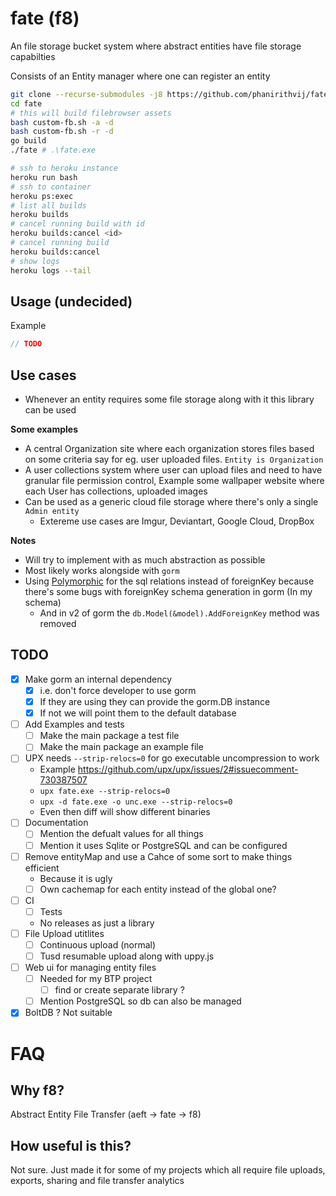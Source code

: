 # fate (f8)

An file storage bucket system where abstract entities have file storage capabilties

Consists of an Entity manager where one can register an entity

```sh
git clone --recurse-submodules -j8 https://github.com/phanirithvij/fate
cd fate
# this will build filebrowser assets
bash custom-fb.sh -a -d
bash custom-fb.sh -r -d
go build
./fate # .\fate.exe
```

```sh
# ssh to heroku instance
heroku run bash
# ssh to container
heroku ps:exec
# list all builds
heroku builds
# cancel running build with id
heroku builds:cancel <id>
# cancel running build
heroku builds:cancel
# show logs
heroku logs --tail
```

## Usage (undecided)

Example

```go
// TODO
```

## Use cases

- Whenever an entity requires some file storage along with it this library can be used

**Some examples**

- A central Organization site where each organization stores files based on some criteria say for eg. user uploaded files. `Entity is Organization`
- A user collections system where user can upload files and need to have granular file permission control, Example some wallpaper website where each User has collections, uploaded images
- Can be used as a generic cloud file storage where there's only a single `Admin entity`
  - Extereme use cases are Imgur, Deviantart, Google Cloud, DropBox

**Notes**

- Will try to implement with as much abstraction as possible
- Most likely works alongside with `gorm`
- Using [Polymorphic](https://gorm.io/docs/has_many.html#Polymorphism-Association) for the sql relations instead of foreignKey because there's some bugs with foreignKey schema generation in gorm (In my schema)
  - And in v2 of gorm the `db.Model(&model).AddForeignKey` method was removed

## TODO

- [x] Make gorm an internal dependency
  - [x] i.e. don't force developer to use gorm
  - [x] If they are using they can provide the gorm.DB instance
  - [x] If not we will point them to the default database
- [ ] Add Examples and tests
  - [ ] Make the main package a test file
  - [ ] Make the main package an example file
- [ ] UPX needs `--strip-relocs=0` for go executable uncompression to work
  - Example https://github.com/upx/upx/issues/2#issuecomment-730387507
  - `upx fate.exe --strip-relocs=0`
  - `upx -d fate.exe -o unc.exe --strip-relocs=0`
  - Even then diff will show different binaries
- [ ] Documentation
  - [ ] Mention the defualt values for all things
  - [ ] Mention it uses Sqlite or PostgreSQL and can be configured
- [ ] Remove entityMap and use a Cahce of some sort to make things efficient
  - Because it is ugly
  - [ ] Own cachemap for each entity instead of the global one?
- [ ] CI
  - [ ] Tests
  - No releases as just a library
- [ ] File Upload utitlites
  - [ ] Continuous upload (normal)
  - [ ] Tusd resumable upload along with uppy.js
- [ ] Web ui for managing entity files
  - [ ] Needed for my BTP project
    - [ ] find or create separate library ?
  - [ ] Mention PostgreSQL so db can also be managed
- [x] BoltDB ? Not suitable

# FAQ

## Why f8?

Abstract Entity File Transfer (aeft -> fate -> f8)

## How useful is this?

Not sure. Just made it for some of my projects which all require file uploads, exports, sharing and file transfer analytics

